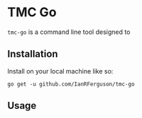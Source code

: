 # TMC Go

`tmc-go` is a command line tool designed to 

## Installation
Install on your local machine like so:
```
go get -u github.com/IanRFerguson/tmc-go
```

## Usage